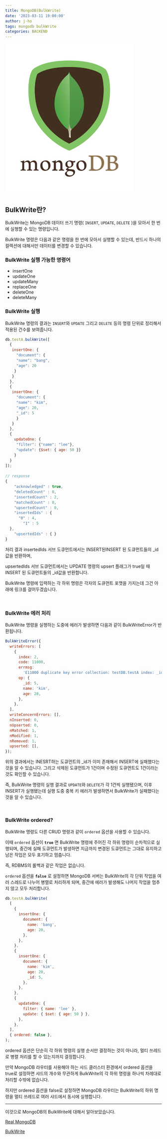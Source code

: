 ```yaml
---
title: MongoDB(BulkWrite)
date: '2023-03-11 19:00:00'
author: j-ho
tags: mongodb bulkWrite
categories: BACKEND
---
```


![image1](image1.png)

## BulkWrite란?

BulkWrite는 MongoDB 데이터 쓰기 명령( `INSERT`, `UPDATE`, `DELETE` )을 모아서 한 번에 실행할 수 있는 명령입니다.

BulkWrite 명령은 다음과 같은 명령을 한 번에 모아서 실행할 수 있는데, 반드시 하나의 컬렉션에 대해서만 데이터를 변경할 수 있습니다.

### BulkWrite 실행 가능한 명령어

- insertOne
- updateOne
- updateMany
- replaceOne
- deleteOne
- deleteMany

### BulkWrite 실행

BulkWrite 명령의 결과는 `INSERT`와 `UPDATE` 그리고 `DELETE` 등의 명령 단위로 정리해서 적용된 건수를 보여줍니다.

```js
db.testA.bulkWrite([
  {
   insertOne: {
     "document": {
	 "name": "bang",
	 "age": 20
    }
   }
  },
  {
   insertOne: {
	 "document": {
	 "name": "kim",
	 "age": 20,
	 "_id": 5
	 }
   }
  },
  {
	updateOne: {
	 "filter": {"name": "lee"},
     "update": {$set: { age: 50 }}
	}
  }
]);

// response
{
	"acknowledged" : true,
	"deletedCount" : 0,
	"insertedCount" : 2,
	"matchedCount" : 0,
	"upsertedCount" : 0,
	"insertedIds" : {
	  "0" : 4,
		"1" : 5
  },
	"upsertedIds" : { }
}
```

처리 결과 insertedIds 서브 도큐먼트에서는 INSERT된INSERT 된 도큐먼트들의 \_id값을 반환하며,

upsertedIds 서브 도큐먼트에서는 UPDATE 명령의 upsert 플래그가 true일 때 INSERT 된 도큐먼트들의 \_id값을 반환합니다.

BulkWrite 명령에 입력하는 각 하위 명령은 각자의 도큐먼트 포맷을 가지는데 그건 아래에 링크를 걸어두겠습니다.

<br >

### BulkWrite 에러 처리

BulkWrite 명령을 실행하는 도중에 에러가 발생하면 다음과 같이 BulkWriteError가 반환됩니다.

```js
BulkWriteError({
  writeErrors: [
    {
      index: 2,
      code: 11000,
      errmsg:
        'E11000 duplicate key error collection: testDB.testA index: _id_ dup key: { _id: 5.0 }',
      op: {
        _id: 5,
        name: 'kim',
        age: 20,
      },
    },
  ],
  writeConcernErrors: [],
  nInserted: 0,
  nUpserted: 0,
  nMatched: 1,
  nModified: 1,
  nRemoved: 1,
  upserted: [],
});
```

위의 결과에서는 INESRT하는 도큐먼트의 \_id가 이미 존재해서 INSERT에 실패했다는 것을 알 수 있습니다. 그리고 삭제된 도큐먼트가 1건이며 수정된 도큐먼트도 1건이라는 것도 확인할 수 있습니다.

즉, BulkWrite 명령의 실행 결과로 `UPDATE`와 `DELETE`가 각 1건씩 실행됐으며, 이후 INSERT가 실행됐는데 실행 도중 중복 키 에러가 발생하면서 BulkWrite가 실패했다는 것을 알 수 있습니다.

<br >

### BulkWrite ordered?

BulkWrite 명령도 다른 CRUD 명령과 같이 `ordered` 옵션을 사용할 수 있습니다.

이때 `ordered` 옵션이 **`true`** 면 BulkWrite 명령에 주어진 각 하위 명령이 순차적으로 실행되며, 중간에 실패 도큐먼트가 발생하면 지금까지 변경된 도큐먼트는 그대로 유지하고 남은 작업은 모두 포기하고 멈춥니다.

즉, RDBMS의 롤백과 같은 작업은 없습니다.

`ordered` 옵션을 **`false`** 로 설정하면 MongoDB 서버는 BulkWrite의 각 단위 작업을 여러 스레드로 나누어 병렬로 처리하게 되며, 중간에 에러가 발생해도 나머지 작업을 멈추지 않고 모두 처리합니다.

```js
db.testA.bulkWrite(
  [
    {
      insertOne: {
        document: {
          name: 'bang',
          age: 20,
        },
      },
    },
    {
      insertOne: {
        document: {
          name: 'kim',
          age: 20,
          _id: 5,
        },
      },
    },
    {
      updateOne: {
        filter: { name: 'lee' },
        update: { $set: { age: 50 } },
      },
    },
  ],
  { ordered: false },
);
```

ordered 옵션은 단순히 각 하위 명령의 실행 순서만 결정하는 것이 아니라, 멀티 쓰레드로 병렬 처리를 할 수 있는지까지 결정합니다.

만약 MongoDB 라우터를 사용해야 하는 샤드 클러스터 환경에서 ordered 옵션을 true로 설정하면 샤드의 개수와 무관하게 BulkWrite의 각 하위 명령을 하나씩 차례대로 처리할 수밖에 없습니다.

하지만 ordered 옵션을 false로 설정하면 MongoDB 라우터는 BulkWrite의 하위 명령을 멀티 쓰레드로 여러 샤드에서 동시에 실행합니다.

---

이것으로 MongoDB의 BulkWrite에 대해서 알아보았습니다.

[Real MongoDB](https://wikibook.co.kr/real-mongodb/)

[BulkWrite](https://www.mongodb.com/docs/manual/reference/method/db.collection.bulkWrite/)

```toc

```
